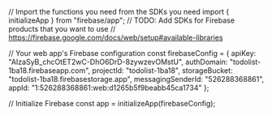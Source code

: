 // Import the functions you need from the SDKs you need
import { initializeApp } from "firebase/app";
// TODO: Add SDKs for Firebase products that you want to use
// https://firebase.google.com/docs/web/setup#available-libraries

// Your web app's Firebase configuration
const firebaseConfig = {
  apiKey: "AIzaSyB_chcOtET2wC-DhO6DrD-8zywzevOMstU",
  authDomain: "todolist-1ba18.firebaseapp.com",
  projectId: "todolist-1ba18",
  storageBucket: "todolist-1ba18.firebasestorage.app",
  messagingSenderId: "526288368861",
  appId: "1:526288368861:web:d1265b5f9beabb45ca1734"
};

// Initialize Firebase
const app = initializeApp(firebaseConfig);